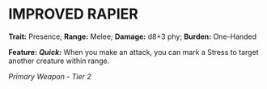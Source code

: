 ﻿---
tags:
  - Item
  - Weapon
name: 'IMPROVED RAPIER'
trait: 'Presence'
range: 'Melee'
damage: 'd8+3 phy'
burden: 'One-Handed'
feat_name: 'Quick'
feat_text: 'When you make an attack, you can mark a Stress to target another creature within range.'
primary_or_secondary: 'Primary Weapon'
tier: 2
---

# IMPROVED RAPIER

**Trait:** Presence; **Range:** Melee; **Damage:** d8+3 phy; **Burden:** One-Handed

**Feature:** ***Quick:*** When you make an attack, you can mark a Stress to target another creature within range.

*Primary Weapon - Tier 2*
